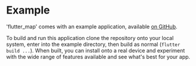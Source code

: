 # Example

'flutter\_map' comes with an example application, available [on GitHub](https://github.com/fleaflet/flutter\_map/tree/master/example).

To build and run this application clone the repository onto your local system, enter into the example directory, then build as normal (`flutter build ...`). When built, you can install onto a real device and experiment with the wide range of features available and see what's best for your app.
